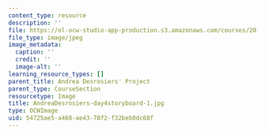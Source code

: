 ```yaml
---
content_type: resource
description: ''
file: https://ol-ocw-studio-app-production.s3.amazonaws.com/courses/20-219-becoming-the-next-bill-nye-writing-and-hosting-the-educational-show-january-iap-2015/54725ae5a468ae4378f2f32beb0dc68f_AndreaDesrosiers-day4storyboard-1.jpg
file_type: image/jpeg
image_metadata:
  caption: ''
  credit: ''
  image-alt: ''
learning_resource_types: []
parent_title: Andrea Desrosiers' Project
parent_type: CourseSection
resourcetype: Image
title: AndreaDesrosiers-day4storyboard-1.jpg
type: OCWImage
uid: 54725ae5-a468-ae43-78f2-f32beb0dc68f
---
```

